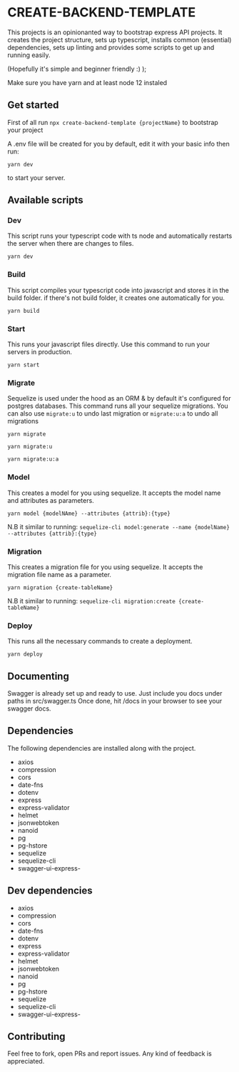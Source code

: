 # CREATE-BACKEND-TEMPLATE

This projects is an opinionanted way to bootstrap express API projects. It creates the project
structure, sets up typescript, installs common (essential) dependencies, sets up linting and
provides some scripts to get up and running easily.

(Hopefully it's simple and beginner friendly :) );

Make sure you have yarn and at least node 12 instaled

## Get started
First of all run
`npx create-backend-template {projectName}`
to bootstrap your project

A .env file will be created for you by default, edit it with your basic info then run:

`yarn dev`

to start your server.

## Available scripts

### Dev

This script runs your typescript code with ts node and automatically restarts the server when there
are changes to files.

`yarn dev`

### Build

This script compiles your typescript code into javascript and stores it in the build folder. if
there's not build folder, it creates one automatically for you.

`yarn build`

### Start

This runs your javascript files directly. Use this command to run your servers in production.

`yarn start`

### Migrate

Sequelize is used under the hood as an ORM & by default it's configured for postgres databases. This
command runs all your sequelize migrations. You can also use `migrate:u` to undo last migration or
`migrate:u:a` to undo all migrations

`yarn migrate`

`yarn migrate:u`

`yarn migrate:u:a`

### Model

This creates a model for you using sequelize. It accepts the model name and attributes as
parameters.

`yarn model {modelNAme} --attributes {attrib}:{type}`

N.B it similar to running:
`sequelize-cli model:generate --name {modelName} --attributes {attrib}:{type}`

### Migration

This creates a migration file for you using sequelize. It accepts the migration file name as a
parameter.

`yarn migration {create-tableName}`

N.B it similar to running: `sequelize-cli migration:create {create-tableName}`

### Deploy

This runs all the necessary commands to create a deployment.

`yarn deploy`

## Documenting
Swagger is already set up and ready to use. Just include you docs under paths in src/swagger.ts
Once done, hit /docs in your browser to see your swagger docs.

## Dependencies

The following dependencies are installed along with the project.

- axios
- compression
- cors
- date-fns
- dotenv
- express
- express-validator
- helmet
- jsonwebtoken
- nanoid
- pg
- pg-hstore
- sequelize
- sequelize-cli
- swagger-ui-express-

## Dev dependencies

- axios
- compression
- cors
- date-fns
- dotenv
- express
- express-validator
- helmet
- jsonwebtoken
- nanoid
- pg
- pg-hstore
- sequelize
- sequelize-cli
- swagger-ui-express-

## Contributing
Feel free to fork, open PRs and report issues. Any kind of feedback is appreciated.
